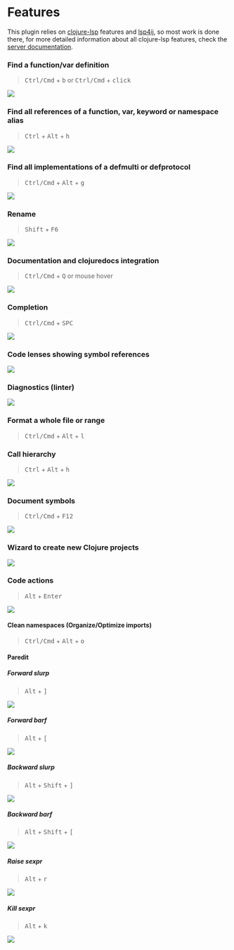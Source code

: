 # Features

This plugin relies on [clojure-lsp](https://clojure-lsp.io/) features and [lsp4ij](https://github.com/redhat-developer/lsp4ij), so most work is done there, for more detailed information about all clojure-lsp features, check the [server documentation](https://clojure-lsp.io/features/).

### Find a function/var definition

> <kbd>Ctrl/Cmd</kbd> + <kbd>b</kbd> or <kbd>Ctrl/Cmd</kbd> + <kbd>click</kbd>

![](../images/find-definition.png)

### Find all references of a function, var, keyword or namespace alias

> <kbd>Ctrl</kbd> + <kbd>Alt</kbd> + <kbd>h</kbd>

![](../images/find-references.png)

### Find all implementations of a defmulti or defprotocol

> <kbd>Ctrl/Cmd</kbd> + <kbd>Alt</kbd> + <kbd>g</kbd>

![](../images/find-implementations.png)

### Rename

> <kbd>Shift</kbd> + <kbd>F6</kbd>

![](../images/rename.png)

### Documentation and clojuredocs integration

> <kbd>Ctrl/Cmd</kbd> + <kbd>Q</kbd> or mouse hover

![](../images/hover.png)

### Completion

> <kbd>Ctrl/Cmd</kbd> + <kbd>SPC</kbd>

![](../images/completion.png)

### Code lenses showing symbol references

![](../images/code-lens.png)

### Diagnostics (linter)

![](../images/diagnostics.png)

### Format a whole file or range

> <kbd>Ctrl/Cmd</kbd> + <kbd>Alt</kbd> + <kbd>l</kbd>

### Call hierarchy

> <kbd>Ctrl</kbd> + <kbd>Alt</kbd> + <kbd>h</kbd>

![](../images/call-hierarchy.png)

### Document symbols

> <kbd>Ctrl/Cmd</kbd> + <kbd>F12</kbd>

![](../images/document-symbols.png)

### Wizard to create new Clojure projects

![](../images/wizard.png)

### Code actions

> <kbd>Alt</kbd> + <kbd>Enter</kbd>

![](../images/code-actions.png)

#### Clean namespaces (Organize/Optimize imports)

> <kbd>Ctrl/Cmd</kbd> + <kbd>Alt</kbd> + <kbd>o</kbd>

#### Paredit

##### Forward slurp

> <kbd>Alt</kbd> + <kbd>]</kbd>

![](../images/paredit-slurp-forward.gif)

##### Forward barf

> <kbd>Alt</kbd> + <kbd>[</kbd>

![](../images/paredit-barf-forward.gif)

##### Backward slurp

> <kbd>Alt</kbd> + <kbd>Shift</kbd> + <kbd>]</kbd>

![](../images/paredit-slurp-backward.gif)

##### Backward barf

> <kbd>Alt</kbd> + <kbd>Shift</kbd> + <kbd>[</kbd>

![](../images/paredit-barf-backward.gif)

##### Raise sexpr

> <kbd>Alt</kbd> + <kbd>r</kbd>

![](../images/paredit-raise.gif)

##### Kill sexpr

> <kbd>Alt</kbd> + <kbd>k</kbd>

![](../images/paredit-kill.gif)
